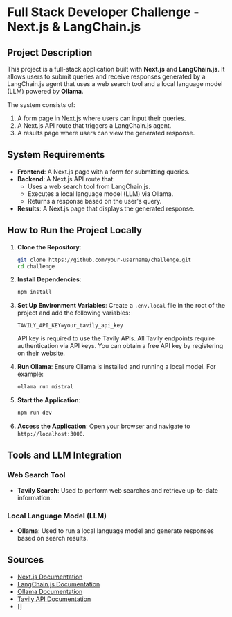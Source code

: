 
# Full Stack Developer Challenge - Next.js & LangChain.js

## Project Description

This project is a full-stack application built with **Next.js** and **LangChain.js**. It allows users to submit queries and receive responses generated by a LangChain.js agent that uses a web search tool and a local language model (LLM) powered by **Ollama**.

The system consists of:
1. A form page in Next.js where users can input their queries.
2. A Next.js API route that triggers a LangChain.js agent.
3. A results page where users can view the generated response.

## System Requirements

- **Frontend**: A Next.js page with a form for submitting queries.
- **Backend**: A Next.js API route that:
  - Uses a web search tool from LangChain.js.
  - Executes a local language model (LLM) via Ollama.
  - Returns a response based on the user's query.
- **Results**: A Next.js page that displays the generated response.

## How to Run the Project Locally

1. **Clone the Repository**:
   ```bash
   git clone https://github.com/your-username/challenge.git
   cd challenge
   ```

2. **Install Dependencies**:
   ```bash
   npm install
   ```

3. **Set Up Environment Variables**:
   Create a `.env.local` file in the root of the project and add the following variables:
   ```env
   TAVILY_API_KEY=your_tavily_api_key
   ```
   API key is required to use the Tavily APIs. All Tavily endpoints require authentication via API keys. You can obtain a free API key by registering on their website.

4. **Run Ollama**:
   Ensure Ollama is installed and running a local model. For example:
   ```bash
   ollama run mistral
   ```

5. **Start the Application**:
   ```bash
   npm run dev
   ```

6. **Access the Application**:
   Open your browser and navigate to `http://localhost:3000`.

## Tools and LLM Integration

### Web Search Tool
- **Tavily Search**: Used to perform web searches and retrieve up-to-date information.

### Local Language Model (LLM)
- **Ollama**: Used to run a local language model and generate responses based on search results.

## Sources

- [Next.js Documentation](https://nextjs.org/docs)
- [LangChain.js Documentation](https://langchain.com/docs)
- [Ollama Documentation](https://ollama.ai/docs)
- [Tavily API Documentation](https://tavily.com/docs)
- []
```

